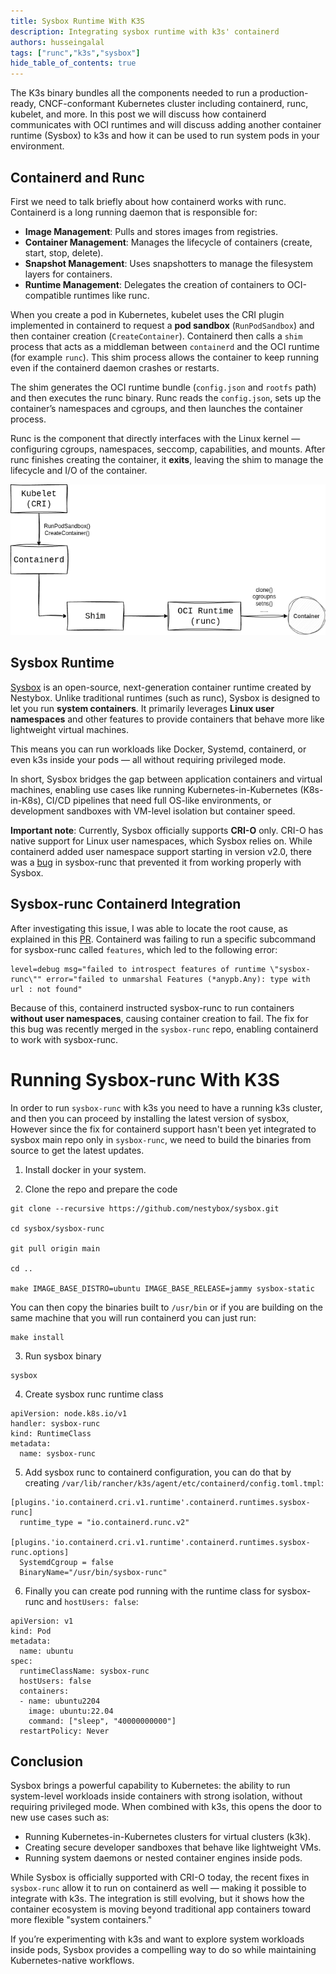 ```yaml
---
title: Sysbox Runtime With K3S
description: Integrating sysbox runtime with k3s' containerd
authors: husseingalal
tags: ["runc","k3s","sysbox"]
hide_table_of_contents: true
---
```


The K3s binary bundles all the components needed to run a production-ready, CNCF-conformant Kubernetes cluster including containerd, runc, kubelet, and more. In this post we will discuss how containerd communicates with OCI runtimes and will discuss adding another container runtime (Sysbox) to k3s and how it can be used to run system pods in your environment.

## Containerd and Runc

First we need to talk briefly about how containerd works with runc. Containerd is a long running daemon that is responsible for:

- **Image Management**: Pulls and stores images from registries.
- **Container Management**: Manages the lifecycle of containers (create, start, stop, delete).
- **Snapshot Management**: Uses snapshotters to manage the filesystem layers for containers.
- **Runtime Management**: Delegates the creation of containers to OCI-compatible runtimes like runc.

When you create a pod in Kubernetes, kubelet uses the CRI plugin implemented in containerd to request a **pod sandbox** (`RunPodSandbox`) and then container creation (`CreateContainer`). Containerd then calls a `shim` process that acts as a middleman between `containerd` and the OCI runtime (for example `runc`). This shim process allows the container to keep running even if the containerd daemon crashes or restarts.  

The shim generates the OCI runtime bundle (`config.json` and `rootfs` path) and then executes the runc binary. Runc reads the `config.json`, sets up the container’s namespaces and cgroups, and then launches the container process.  

Runc is the component that directly interfaces with the Linux kernel — configuring cgroups, namespaces, seccomp, capabilities, and mounts. After runc finishes creating the container, it **exits**, leaving the shim to manage the lifecycle and I/O of the container.

![containerd runc](containerd.png)

## Sysbox Runtime

[Sysbox](https://github.com/nestybox/sysbox) is an open-source, next-generation container runtime created by Nestybox. Unlike traditional runtimes (such as runc), Sysbox is designed to let you run **system containers**. It primarily leverages **Linux user namespaces** and other features to provide containers that behave more like lightweight virtual machines.  

This means you can run workloads like Docker, Systemd, containerd, or even k3s inside your pods — all without requiring privileged mode.

In short, Sysbox bridges the gap between application containers and virtual machines, enabling use cases like running Kubernetes-in-Kubernetes (K8s-in-K8s), CI/CD pipelines that need full OS-like environments, or development sandboxes with VM-level isolation but container speed.

**Important note**: Currently, Sysbox officially supports **CRI-O** only. CRI-O has native support for Linux user namespaces, which Sysbox relies on. While containerd added user namespace support starting in version v2.0, there was a [bug](https://github.com/nestybox/sysbox/issues/958) in sysbox-runc that prevented it from working properly with Sysbox.

## Sysbox-runc Containerd Integration

After investigating this issue, I was able to locate the root cause, as explained in this [PR](https://github.com/nestybox/sysbox-runc/pull/106). Containerd was failing to run a specific subcommand for sysbox-runc called `features`, which led to the following error:

```
level=debug msg="failed to introspect features of runtime \"sysbox-runc\"" error="failed to unmarshal Features (*anypb.Any): type with url : not found"
```

Because of this, containerd instructed sysbox-runc to run containers **without user namespaces**, causing container creation to fail. The fix for this bug was recently merged in the `sysbox-runc` repo, enabling containerd to work with sysbox-runc.

# Running Sysbox-runc With K3S

In order to run `sysbox-runc` with k3s you need to have a running k3s cluster, and then you can proceed by installing the latest version of sysbox, However since the fix for containerd support hasn't been yet integrated to sysbox main repo only in `sysbox-runc`, we need to build the binaries from source to get the latest updates.

1. Install docker in your system.

2. Clone the repo and prepare the code

```
git clone --recursive https://github.com/nestybox/sysbox.git

cd sysbox/sysbox-runc

git pull origin main

cd ..

make IMAGE_BASE_DISTRO=ubuntu IMAGE_BASE_RELEASE=jammy sysbox-static
```

You can then copy the binaries built to `/usr/bin` or if you are building on the same machine that you will run containerd you can just run:

```
make install
```

3. Run sysbox binary

```
sysbox
```

4. Create sysbox runc runtime class

```
apiVersion: node.k8s.io/v1
handler: sysbox-runc
kind: RuntimeClass
metadata:
  name: sysbox-runc
```

5. Add sysbox runc to containerd configuration, you can do that by creating `/var/lib/rancher/k3s/agent/etc/containerd/config.toml.tmpl`:

```
[plugins.'io.containerd.cri.v1.runtime'.containerd.runtimes.sysbox-runc]
  runtime_type = "io.containerd.runc.v2"

[plugins.'io.containerd.cri.v1.runtime'.containerd.runtimes.sysbox-runc.options]
  SystemdCgroup = false
  BinaryName="/usr/bin/sysbox-runc"
```

6. Finally you can create pod running with the runtime class for sysbox-runc and `hostUsers: false`:

```
apiVersion: v1
kind: Pod
metadata:
  name: ubuntu
spec:
  runtimeClassName: sysbox-runc
  hostUsers: false
  containers:
  - name: ubuntu2204
    image: ubuntu:22.04
    command: ["sleep", "40000000000"]
  restartPolicy: Never
```

## Conclusion

Sysbox brings a powerful capability to Kubernetes: the ability to run system-level workloads inside containers with strong isolation, without requiring privileged mode. When combined with k3s, this opens the door to new use cases such as:

- Running Kubernetes-in-Kubernetes clusters for virtual clusters (k3k).
- Creating secure developer sandboxes that behave like lightweight VMs.  
- Running system daemons or nested container engines inside pods.  

While Sysbox is officially supported with CRI-O today, the recent fixes in `sysbox-runc` allow it to run on containerd as well — making it possible to integrate with k3s. The integration is still evolving, but it shows how the container ecosystem is moving beyond traditional app containers toward more flexible "system containers." 

If you’re experimenting with k3s and want to explore system workloads inside pods, Sysbox provides a compelling way to do so while maintaining Kubernetes-native workflows.  